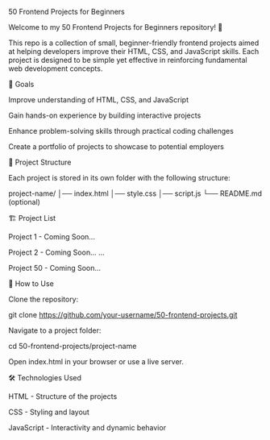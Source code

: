 50 Frontend Projects for Beginners

Welcome to my 50 Frontend Projects for Beginners repository! 🚀

This repo is a collection of small, beginner-friendly frontend projects aimed at helping developers improve their HTML, CSS, and JavaScript skills. Each project is designed to be simple yet effective in reinforcing fundamental web development concepts.

🎯 Goals

Improve understanding of HTML, CSS, and JavaScript

Gain hands-on experience by building interactive projects

Enhance problem-solving skills through practical coding challenges

Create a portfolio of projects to showcase to potential employers

📂 Project Structure

Each project is stored in its own folder with the following structure:

project-name/
│── index.html
│── style.css
│── script.js
└── README.md (optional)

🏗️ Project List

Project 1 - Coming Soon...

Project 2 - Coming Soon...
...

Project 50 - Coming Soon...

🚀 How to Use

Clone the repository:

git clone https://github.com/your-username/50-frontend-projects.git

Navigate to a project folder:

cd 50-frontend-projects/project-name

Open index.html in your browser or use a live server.

🛠️ Technologies Used

HTML - Structure of the projects

CSS - Styling and layout

JavaScript - Interactivity and dynamic behavior
